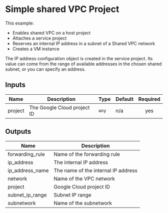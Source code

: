 # Simple shared VPC Project

This example:

* Enables shared VPC on a host project
* Attaches a service project
* Reserves an internal IP address in a subnet of a Shared VPC network
* Creates a VM instance

The IP address configuration object is created in the service
project. Its value can come from the range of available addresses in
the chosen shared subnet, or you can specify an address.


<!-- BEGINNING OF PRE-COMMIT-TERRAFORM DOCS HOOK -->
## Inputs

| Name | Description | Type | Default | Required |
|------|-------------|------|---------|:--------:|
| project | The Google Cloud project ID | `any` | n/a | yes |

## Outputs

| Name | Description |
|------|-------------|
| forwarding\_rule | Name of the forwarding rule |
| ip\_address | The internal IP address |
| ip\_address\_name | The name of the internal IP address |
| network | Name of the VPC network |
| project | Google Cloud project ID |
| subnet\_ip\_range | Subnet IP range |
| subnetwork | Name of the subnetwork |

<!-- END OF PRE-COMMIT-TERRAFORM DOCS HOOK -->
